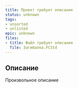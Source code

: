 ```yaml
---
title: Проект требует описания
status: unknown
tags:
- unsorted
- unlisted
epic: unknown
files:
- title: Файл требует описания
  file: Загибалка.FCStd
---
```



## Описание

Произвольное описание